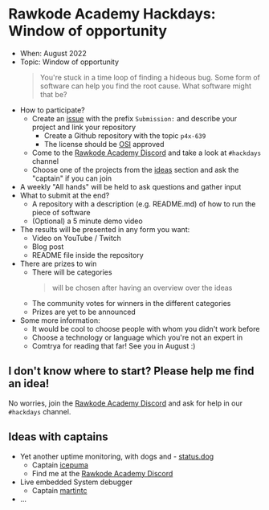 # Rawkode Academy Hackdays: Window of opportunity

- When: August 2022
- Topic: Window of opportunity
  > You're stuck in a time loop of finding a hideous bug. Some form of software can help you find the root cause. What software might that be?
- How to participate?
  - Create an [issue](https://github.com/RawkodeAcademy/hackdays/issues) with the prefix `Submission:` and describe your project and link your repository
    - Create a Github repository with the topic `p4x-639`
    - The license should be [OSI](https://opensource.org/licenses) approved
  - Come to the [Rawkode Academy Discord](https://rawkode.chat/) and take a look at `#hackdays` channel
  - Choose one of the projects from the [ideas](#ideas) section and ask the "captain" if you can join
- A weekly "All hands" will be held to ask questions and gather input
- What to submit at the end?
  - A repository with a description (e.g. README.md) of how to run the piece of software
  - (Optional) a 5 minute demo video
- The results will be presented in any form you want:
  - Video on YouTube / Twitch
  - Blog post
  - README file inside the repository
- There are prizes to win
  - There will be categories
    > will be chosen after having an overview over the ideas
  - The community votes for winners in the different categories
  - Prizes are yet to be announced
- Some more information:
  - It would be cool to choose people with whom you didn't work before
  - Choose a technology or language which you're not an expert in
  - Comtrya for reading that far! See you in August :)

## I don't know where to start? Please help me find an idea!
No worries, join the [Rawkode Academy Discord](https://rawkode.chat/) and ask for help in our `#hackdays` channel.

## Ideas with captains
- Yet another uptime monitoring, with dogs and - [status.dog](https://github.com/status-dog)
  - Captain [icepuma](https://github.com/icepuma)
  - Find me at the [Rawkode Academy Discord](https://rawkode.chat/)
- Live embedded System debugger
  - Captain [martintc](https://github.com/martintc)
- ...
